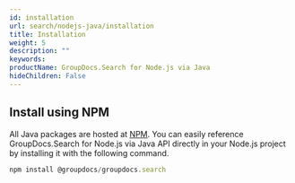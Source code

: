 ```yaml
---
id: installation
url: search/nodejs-java/installation
title: Installation
weight: 5
description: ""
keywords:
productName: GroupDocs.Search for Node.js via Java
hideChildren: False
---
```

## Install using NPM

All Java packages are hosted at [NPM](https://www.npmjs.com/package/@groupdocs/groupdocs.search). You can easily reference GroupDocs.Search for Node.js via Java API directly in your Node.js project by installing it with the following command.

```javascript
npm install @groupdocs/groupdocs.search
```
